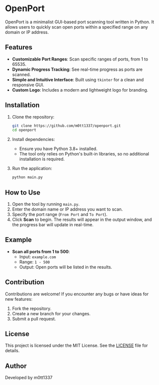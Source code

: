 # OpenPort

OpenPort is a minimalist GUI-based port scanning tool written in Python. It allows users to quickly scan open ports within a specified range on any domain or IP address.

## Features
- **Customizable Port Ranges**: Scan specific ranges of ports, from 1 to 65535.
- **Dynamic Progress Tracking**: See real-time progress as ports are scanned.
- **Simple and Intuitive Interface**: Built using `tkinter` for a clean and responsive GUI.
- **Custom Logo**: Includes a modern and lightweight logo for branding.

## Installation

1. Clone the repository:
   ```bash
   git clone https://github.com/m0tt1337/openport.git
   cd openport
   ```

2. Install dependencies:
   - Ensure you have Python 3.8+ installed.
   - The tool only relies on Python's built-in libraries, so no additional installation is required.

3. Run the application:
   ```bash
   python main.py
   ```

## How to Use
1. Open the tool by running `main.py`.
2. Enter the domain name or IP address you want to scan.
3. Specify the port range (`From Port` and `To Port`).
4. Click **Scan** to begin. The results will appear in the output window, and the progress bar will update in real-time.

## Example
- **Scan all ports from 1 to 500**:
  - Input: `example.com`
  - Range: `1 - 500`
  - Output: Open ports will be listed in the results.

## Contribution
Contributions are welcome! If you encounter any bugs or have ideas for new features:
1. Fork the repository.
2. Create a new branch for your changes.
3. Submit a pull request.

## License
This project is licensed under the MIT License. See the [LICENSE](LICENSE) file for details.

## Author
Developed by m0tt1337
